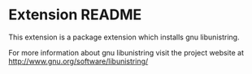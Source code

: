 # Extension README

This extension is a package extension which installs gnu libunistring.

For more information about gnu libunistring visit the project website at
http://www.gnu.org/software/libunistring/

